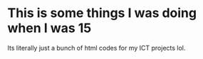 # This is some things I was doing when I was 15
Its literally just a bunch of html codes for my ICT projects lol.
